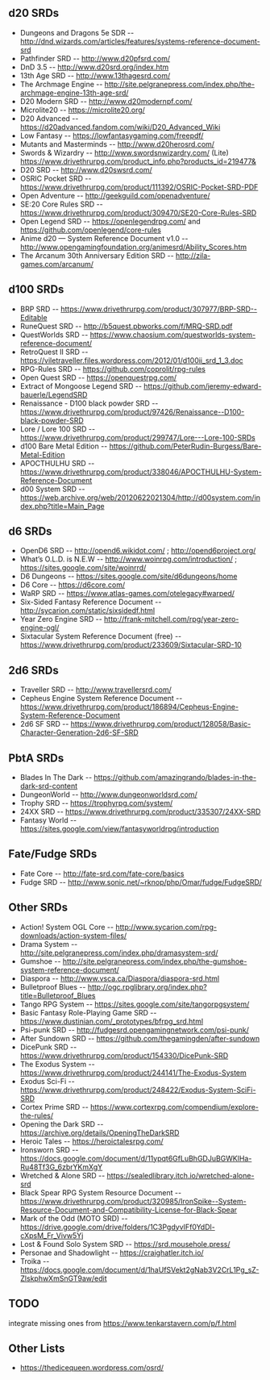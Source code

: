 ## d20 SRDs

* Dungeons and Dragons 5e SDR -- http://dnd.wizards.com/articles/features/systems-reference-document-srd
* Pathfinder SRD -- http://www.d20pfsrd.com/
* DnD 3.5 -- http://www.d20srd.org/index.htm
* 13th Age SRD -- http://www.13thagesrd.com/
* The Archmage Engine -- http://site.pelgranepress.com/index.php/the-archmage-engine-13th-age-srd/
* D20 Modern SRD -- http://www.d20modernpf.com/
* Microlite20 -- https://microlite20.org/
* D20 Advanced -- https://d20advanced.fandom.com/wiki/D20_Advanced_Wiki
* Low Fantasy -- https://lowfantasygaming.com/freepdf/
* Mutants and Masterminds -- http://www.d20herosrd.com/
* Swords & Wizardry -- http://www.swordsnwizardry.com/
  (Lite) https://www.drivethrurpg.com/product_info.php?products_id=219477&
* D20 SRD -- http://www.d20swsrd.com/
* OSRIC Pocket SRD -- https://www.drivethrurpg.com/product/111392/OSRIC-Pocket-SRD-PDF
* Open Adventure -- http://geekguild.com/openadventure/
* SE:20 Core Rules SRD -- https://www.drivethrurpg.com/product/309470/SE20-Core-Rules-SRD
* Open Legend SRD -- https://openlegendrpg.com/ and https://github.com/openlegend/core-rules
* Anime d20 — System Reference Document v1.0 -- http://www.opengamingfoundation.org/animesrd/Ability_Scores.htm
* The Arcanum 30th Anniversary Edition SRD -- http://zila-games.com/arcanum/

## d100 SRDs

* BRP SRD -- https://www.drivethrurpg.com/product/307977/BRP-SRD--Editable
* RuneQuest SRD -- http://b5quest.pbworks.com/f/MRQ-SRD.pdf
* QuestWorlds SRD -- https://www.chaosium.com/questworlds-system-reference-document/
* RetroQuest II SRD -- https://viletraveller.files.wordpress.com/2012/01/d100ii_srd_1_3.doc
* RPG-Rules SRD -- https://github.com/coprolit/rpg-rules
* Open Quest SRD -- https://openquestrpg.com/
* Extract of Mongoose Legend SRD -- https://github.com/jeremy-edward-bauerle/LegendSRD
* Renaissance - D100 black powder SRD -- https://www.drivethrurpg.com/product/97426/Renaissance--D100-black-powder-SRD
* Lore / Lore 100 SRD -- https://www.drivethrurpg.com/product/299747/Lore---Lore-100-SRDs
* d100 Bare Metal Edition -- https://github.com/PeterRudin-Burgess/Bare-Metal-Edition
* APOCTHULHU SRD -- https://www.drivethrurpg.com/product/338046/APOCTHULHU-System-Reference-Document
* d00 System SRD -- https://web.archive.org/web/20120622021304/http://d00system.com/index.php?title=Main_Page

## d6 SRDs

* OpenD6 SRD -- http://opend6.wikidot.com/ ; http://opend6project.org/
* What’s O.L.D. is N.E.W -- http://www.woinrpg.com/introduction/ ; https://sites.google.com/site/woinrrd/
* D6 Dungeons -- https://sites.google.com/site/d6dungeons/home
* D6 Core -- https://d6core.com/
* WaRP SRD -- https://www.atlas-games.com/otelegacy#warped/
* Six-Sided Fantasy Reference Document -- http://sycarion.com/static/sixsidedf.html
* Year Zero Engine SRD -- http://frank-mitchell.com/rpg/year-zero-engine-ogl/
* Sixtacular System Reference Document (free) -- https://www.drivethrurpg.com/product/233609/Sixtacular-SRD-10

## 2d6 SRDs

* Traveller SRD -- http://www.travellersrd.com/
* Cepheus Engine System Reference Document -- https://www.drivethrurpg.com/product/186894/Cepheus-Engine-System-Reference-Document
* 2d6 SF SRD -- https://www.drivethrurpg.com/product/128058/Basic-Character-Generation-2d6-SF-SRD

## PbtA SRDs

* Blades In The Dark -- https://github.com/amazingrando/blades-in-the-dark-srd-content
* DungeonWorld -- http://www.dungeonworldsrd.com/
* Trophy SRD -- https://trophyrpg.com/system/
* 24XX SRD -- https://www.drivethrurpg.com/product/335307/24XX-SRD
* Fantasy World -- https://sites.google.com/view/fantasyworldrpg/introduction

## Fate/Fudge SRDs

* Fate Core -- http://fate-srd.com/fate-core/basics
* Fudge SRD -- http://www.sonic.net/~rknop/php/Omar/fudge/FudgeSRD/

## Other SRDs

* Action! System OGL Core -- http://www.sycarion.com/rpg-downloads/action-system-files/
* Drama System -- http://site.pelgranepress.com/index.php/dramasystem-srd/
* Gumshoe -- http://site.pelgranepress.com/index.php/the-gumshoe-system-reference-document/
* Diaspora --  http://www.vsca.ca/Diaspora/diaspora-srd.html
* Bulletproof Blues -- http://ogc.rpglibrary.org/index.php?title=Bulletproof_Blues
* Tango RPG System -- https://sites.google.com/site/tangorpgsystem/
* Basic Fantasy Role-Playing Game SRD -- https://www.dustinian.com/_prototypes/bfrpg_srd.html
* Psi-punk SRD -- http://fudgesrd.opengamingnetwork.com/psi-punk/
* After Sundown SRD -- https://github.com/thegamingden/after-sundown
* DicePunk SRD -- https://www.drivethrurpg.com/product/154330/DicePunk-SRD
* The Exodus System -- https://www.drivethrurpg.com/product/244141/The-Exodus-System
* Exodus Sci-Fi -- https://www.drivethrurpg.com/product/248422/Exodus-System-SciFi-SRD
* Cortex Prime SRD -- https://www.cortexrpg.com/compendium/explore-the-rules/
* Opening the Dark SRD -- https://archive.org/details/OpeningTheDarkSRD
* Heroic Tales -- https://heroictalesrpg.com/
* Ironsworn SRD -- https://docs.google.com/document/d/11ypqt6GfLuBhGDJuBGWKlHa-Ru48Tf3G_6zbrYKmXgY
* Wretched & Alone SRD -- https://sealedlibrary.itch.io/wretched-alone-srd
* Black Spear RPG System Resource Document -- https://www.drivethrurpg.com/product/320985/IronSpike--System-Resource-Document-and-Compatibility-License-for-Black-Spear
* Mark of the Odd (MOTO SRD) -- https://drive.google.com/drive/folders/1C3PgdyvIFf0YdDl-cXpsM_Fr_Vivw5Yj
* Lost & Found Solo System SRD -- https://srd.mousehole.press/
* Personae and Shadowlight -- https://craighatler.itch.io/
* Troika -- https://docs.google.com/document/d/1haUfSVekt2gNab3V2CrL1Pg_sZ-ZlskphwXmSnGT9aw/edit

## TODO

integrate missing ones from https://www.tenkarstavern.com/p/f.html

## Other Lists

* https://thedicequeen.wordpress.com/osrd/

